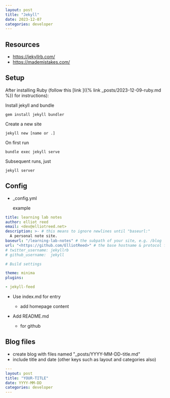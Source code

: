 ```yaml
---
layout: post
title: "Jekyll"
date: 2023-12-07
categories: developer
---
```


## Resources

- <https://jekyllrb.com/>
- <https://mademistakes.com/>

## Setup

  After installing Ruby (follow this [link ]({%  link _posts/2023-12-09-ruby.md %}) for instructions):

  Install jekyll and bundle

  ```node
  gem install jekyll bundler
  ```

  Create a new site

  ```node
  jekyll new [name or .]
  ```

  On first run

  ```node
  bundle exec jekyll serve
  ```

  Subsequent runs, just

  ```node
  jekyll server
  ```

## Config

- _config.yml

  example

```yml
title: learning lab notes
author: elliot reed
email: <dev@elliotreed.net>
description: >- # this means to ignore newlines until "baseurl:"
  A personal note site.
baseurl: "/learning-lab-notes" # the subpath of your site, e.g. /blog
url: "<https://github.com/ElliotReed>" # the base hostname & protocol for your site, e.g. <http://example.com>
# twitter_username: jekyllrb
# github_username:  jekyll

# Build settings

theme: minima
plugins:

- jekyll-feed
```

- Use index.md for entry

  - add homepage content

- Add README.md

  - for github

## Blog files

- create blog with files named "_posts/YYYY-MM-DD-title.md"
- include title and date (other keys such as layout and categories also)

```yml
---
layout: post
title: "YOUR-TITLE"
date: YYYY-MM-DD
categories: developer
---
```
